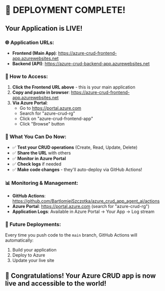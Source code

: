 # 🎉 DEPLOYMENT COMPLETE!

## Your Application is LIVE! 

### 🌐 Application URLs:
- **Frontend (Main App)**: https://azure-crud-frontend-app.azurewebsites.net
- **Backend (API)**: https://azure-crud-backend-app.azurewebsites.net

### 🚀 How to Access:
1. **Click the Frontend URL above** - this is your main application
2. **Copy and paste in browser**: https://azure-crud-frontend-app.azurewebsites.net
3. **Via Azure Portal**: 
   - Go to https://portal.azure.com
   - Search for "azure-crud-rg"
   - Click on "azure-crud-frontend-app"
   - Click "Browse" button

### 🔧 What You Can Do Now:
- ✅ **Test your CRUD operations** (Create, Read, Update, Delete)
- ✅ **Share the URL** with others
- ✅ **Monitor in Azure Portal**
- ✅ **Check logs** if needed
- ✅ **Make code changes** - they'll auto-deploy via GitHub Actions!

### 📊 Monitoring & Management:
- **GitHub Actions**: https://github.com/BartlomiejSzczotka/azure_crud_app_agent_ai/actions
- **Azure Portal**: https://portal.azure.com (search for "azure-crud-rg")
- **Application Logs**: Available in Azure Portal → Your App → Log stream

### 🔄 Future Deployments:
Every time you push code to the `main` branch, GitHub Actions will automatically:
1. Build your application
2. Deploy to Azure
3. Update your live site

## 🎊 Congratulations! Your Azure CRUD app is now live and accessible to the world!
